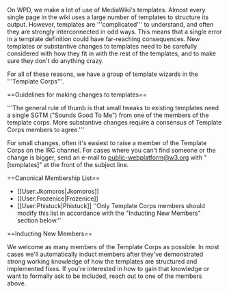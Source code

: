 On WPD, we make a lot of use of MediaWiki's templates. Almost every single page in the wiki uses a large number of templates to structure its output. However, templates are '''complicated''' to understand, and often they are strongly interconnected in odd ways. This means that a single error in a template definition could have far-reaching consequences. New templates or substantive changes to templates need to be carefully considered with how they fit in with the rest of the templates, and to make sure they don't do anything crazy.

For all of these reasons, we have a group of template wizards in the '''Template Corps'''.

==Guidelines for making changes to templates==

'''The general rule of thumb is that small tweaks to existing templates need a single SGTM ("Sounds Good To Me") from one of the members of the template corps. More substantive changes require a consensus of Template Corps members to agree.'''

For small changes, often it's easiest to raise a member of the Template Corps on the IRC channel. For cases where you can't find someone or the change is bigger, send an e-mail to public-webplatform@w3.org with "[templates]" at the front of the subject line.

==Canonical Membership List==
* [[User:Jkomoros|Jkomoros]]
* [[User:Frozenice|Frozenice]]
* [[User:Phistuck|Phistuck]]
''Only Template Corps members should modify this list in accordance with the "Inducting New Members" section below.''

==Inducting New Members==

We welcome as many members of the Template Corps as possible. In most cases we'll automatically induct members after they've demonstrated strong working knowledge of how the templates are structured and implemented fixes. If you're interested in how to gain that knowledge or want to formally ask to be included, reach out to one of the members above.